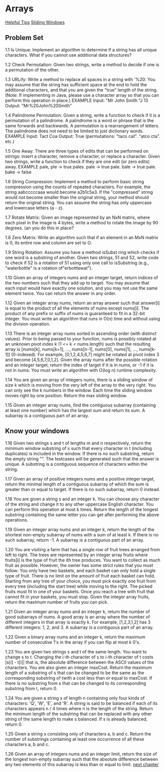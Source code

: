 # Arrays

[Helpful Tips](https://techinterviewhandbook.org/algorithms/array/)
[Sliding Windows](https://medium.com/outco/how-to-solve-sliding-window-problems-28d67601a66)

## Problem Set

1.1 Is Unique: Implement an algorithm to determine if a string has all unique characters. What if you
cannot use additional data structures?

1.2 Check Permutation: Given two strings, write a method to decide if one is a permutation of the
other.

1.3 URLify: Write a method to replace all spaces in a string with '%20: You may assume that the string
has sufficient space at the end to hold the additional characters, and that you are given the "true"
length of the string. (Note: If implementing in Java, please use a character array so that you can
perform this operation in place.)
EXAMPLE
Input: "Mr John Smith "J 13
Output: "Mr%20John%20Smith"

1.4 Palindrome Permutation: Given a string, write a function to check if it is a permutation of a palindrome. A palindrome is a word or phrase that is the same forwards and backwards. A permutation
is a rearrangement of letters. The palindrome does not need to be limited to just dictionary words.
EXAMPLE
Input: Tact Coa
Output: True (permutations: "taco cat". "atco cta". etc.)

1.5 One Away: There are three types of edits that can be performed on strings: insert a character,
remove a character, or replace a character. Given two strings, write a function to check if they are
one edit (or zero edits) away.
EXAMPLE
pale, pIe -> true
pales. pale -> true
pale. bale -> true
pale. bake -> false

1.6 String Compression: Implement a method to perform basic string compression using the counts
of repeated characters. For example, the string aabcccccaaa would become a2b1c5a3. If the
"compressed" string would not become smaller than the original string, your method should return
the original string. You can assume the string has only uppercase and lowercase letters (a - z).

1.7 Rotate Matrix: Given an image represented by an NxN matrix, where each pixel in the image is 4
bytes, write a method to rotate the image by 90 degrees. (an you do this in place?

1.8 Zero Matrix: Write an algorithm such that if an element in an MxN matrix is 0, its entire row and
column are set to O.

1.9 String Rotation: Assume you have a method isSubst ring which checks if one word is a substring
of another. Given two strings, 51 and 52, write code to check if 52 is a rotation of 51 using only one
call to isSubstring (e.g., "waterbottle" is a rotation of"erbottlewat").

1.10 Given an array of integers nums and an integer target, return indices of the two numbers such that they add up to target.
You may assume that each input would have exactly one solution, and you may not use the same element twice.
You can return the answer in any order.

1.12 Given an integer array nums, return an array answer such that answer[i] is equal to the product of all the elements of nums except nums[i].
The product of any prefix or suffix of nums is guaranteed to fit in a 32-bit integer.
You must write an algorithm that runs in O(n) time and without using the division operation.

1.13 There is an integer array nums sorted in ascending order (with distinct values). Prior to being passed to your function, nums
is possibly rotated at an unknown pivot index k (1 <= k < nums.length) such that the resulting array is [nums[k], nums[k+1], ..., nums[n-1], nums[0], nums[1], ..., nums[k-1]] (0-indexed). For example, [0,1,2,4,5,6,7] might be rotated at pivot index 3 and become [4,5,6,7,0,1,2].
Given the array nums after the possible rotation and an integer target, return the index of target if it is in nums, or -1 if it is not in nums.
You must write an algorithm with O(log n) runtime complexity.

1.14 You are given an array of integers nums, there is a sliding window of size k which is moving from the very left of the array to the very right.
You can only see the k numbers in the window. Each time the sliding window moves right by one position. Return the max sliding window.

1.15 Given an integer array nums, find the contiguous subarray (containing at least one number) which has the largest sum and return its sum.
A subarray is a contiguous part of an array.

## Know your windows

1.16 Given two strings s and t of lengths m and n respectively, return the minimum window substring of s such that every character in t (including duplicates) is included in the window. If there is no such substring, return the empty string "". The testcases will be generated such that the answer is unique. A substring is a contiguous sequence of characters within the string.

1.17 Given an array of positive integers nums and a positive integer target, return the minimal length of a contiguous subarray of which the sum is greater than or equal to target. If there is no such subarray, return 0 instead.

1.18 You are given a string s and an integer k. You can choose any character of the string and change it to any other uppercase English character. You can perform this operation at most k times. Return the length of the longest substring containing the same letter you can get after performing the above operations.

1.19 Given an integer array nums and an integer k, return the length of the shortest non-empty subarray of nums with a sum of at least k. If there is no such subarray, return -1. A subarray is a contiguous part of an array.

1.20 You are visiting a farm that has a single row of fruit trees arranged from left to right. The trees are represented by an integer array fruits where fruits[i] is the type of fruit the ith tree produces. You want to collect as much fruit as possible. However, the owner has some strict rules that you must follow:
You only have two baskets, and each basket can only hold a single type of fruit. There is no limit on the amount of fruit each basket can hold.
Starting from any tree of your choice, you must pick exactly one fruit from every tree (including the start tree) while moving to the right. The picked fruits must fit in one of your baskets.
Once you reach a tree with fruit that cannot fit in your baskets, you must stop.
Given the integer array fruits, return the maximum number of fruits you can pick.

1.21 Given an integer array nums and an integer k, return the number of good subarrays of nums. A good array is an array where the number of different integers in that array is exactly k.
For example, [1,2,3,1,2] has 3 different integers: 1, 2, and 3.
A subarray is a contiguous part of an array.

1.22 Given a binary array nums and an integer k, return the maximum number of consecutive 1's in the array if you can flip at most k 0's.

1.23 You are given two strings s and t of the same length. You want to change s to t. Changing the i-th character of s to i-th character of t costs |s[i] - t[i]| that is, the absolute difference between the ASCII values of the characters.
You are also given an integer maxCost.
Return the maximum length of a substring of s that can be changed to be the same as the corresponding substring of twith a cost less than or equal to maxCost.
If there is no substring from s that can be changed to its corresponding substring from t, return 0.

1.24 You are given a string s of length n containing only four kinds of characters: 'Q', 'W', 'E', and 'R'. A string is said to be balanced if each of its characters appears n / 4 times where n is the length of the string. Return the minimum length of the substring that can be replaced with any other string of the same length to make s balanced. If s is already balanced, return 0.

1.25 Given a string s consisting only of characters a, b and c. Return the number of substrings containing at least one occurrence of all these characters a, b and c.

1.26 Given an array of integers nums and an integer limit, return the size of the longest non-empty subarray such that the absolute difference between any two elements of this subarray is less than or equal to limit.
[next chapter](chapter_2_linkedlists.md)
